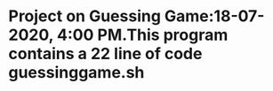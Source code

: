 # Project on Guessing Game:18-07-2020, 4:00 PM.This program contains a 22 line of code guessinggame.sh
